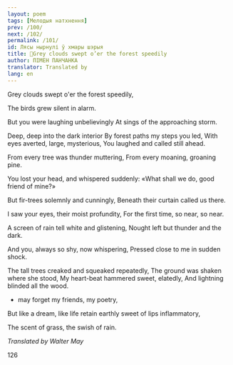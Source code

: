 ```yaml
---
layout: poem
tags: [Мелодыя натхнення]
prev: /100/
next: /102/
permalink: /101/
id: Лясы нырнулі ў хмары шэрыя
title: 🚧Grey clouds swept o’er the forest speedily
author: ПІМЕН ПАНЧАНКА
translator: Translated by 
lang: en
---
```



 
Grey clouds swept o'er the forest speedily,

The birds grew silent in alarm.

But  you were laughing unbelievingly At sings of the approaching storm.

Deep, deep into the dark interior By forest paths my steps you led, With eyes averted, large, mysterious, You laughed and called still ahead.

From every tree was thunder muttering, From every moaning, groaning pine.

You lost your head, and whispered suddenly: «What shall we do, good friend of mine?»

But fir-trees solemnly and cunningly, Beneath their curtain called us there.

I saw your eyes, their moist profundity, For the first time, so near, so near.

A screen of rain tell white and glistening, Nought left but thunder and the dark.

And you, always so shy, now whispering, Pressed close to me in sudden shock.

The  tall trees creaked and squeaked repeatedly, The ground was shaken where she stood, My heart-beat hammered sweet, elatedly, And lightning blinded all the wood.

* may forget my friends, my poetry,

But like a dream, like life retain earthly sweet of lips inflammatory,

The scent of grass, the swish of rain.

_Translated by Walter May_

  

126
